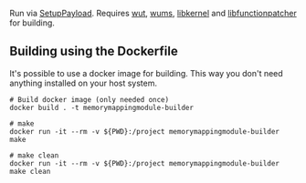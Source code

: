 Run via [SetupPayload](https://github.com/wiiu-env/SetupPayload). Requires [wut](https://github.com/decaf-emu/wut), [wums](https://github.com/wiiu-env/WiiUModuleSystem), [libkernel](https://github.com/wiiu-env/libkernel) and [libfunctionpatcher](https://github.com/wiiu-env/libfunctionpatcher) for building.

## Building using the Dockerfile

It's possible to use a docker image for building. This way you don't need anything installed on your host system.

```
# Build docker image (only needed once)
docker build . -t memorymappingmodule-builder

# make 
docker run -it --rm -v ${PWD}:/project memorymappingmodule-builder make

# make clean
docker run -it --rm -v ${PWD}:/project memorymappingmodule-builder make clean
```